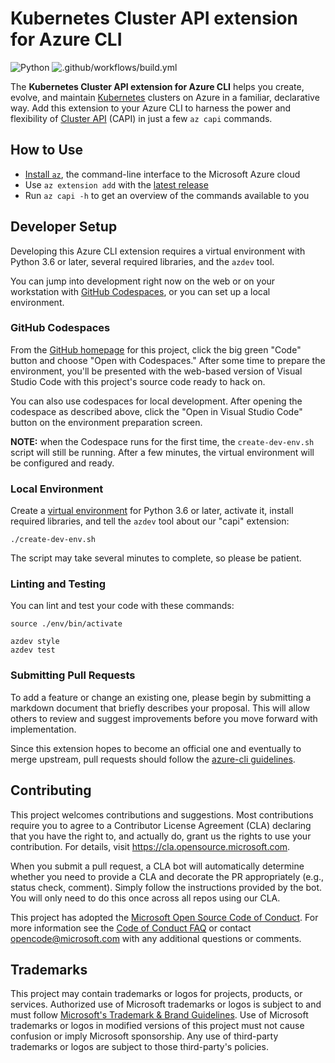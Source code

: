 # Kubernetes Cluster API extension for Azure CLI

![Python](https://img.shields.io/pypi/pyversions/azure-cli.svg?maxAge=2592000)
![.github/workflows/build.yml](https://github.com/Azure/azure-capi-cli-extension/workflows/.github/workflows/build.yml/badge.svg)

The **Kubernetes Cluster API extension for Azure CLI** helps you create, evolve, and maintain
[Kubernetes](https://kubernetes.io/) clusters on Azure in a familiar, declarative way. Add this
extension to your Azure CLI to harness the power and flexibility of
[Cluster API](https://cluster-api.sigs.k8s.io/) (CAPI) in just a few `az capi` commands.

## How to Use

* [Install `az`](https://docs.microsoft.com/cli/azure/install-azure-cli), the command-line
  interface to the Microsoft Azure cloud
* Use `az extension add` with
  the [latest release](https://github.com/Azure/azure-capi-cli-extension/releases)
* Run `az capi -h` to get an overview of the commands available to you

## Developer Setup

Developing this Azure CLI extension requires a virtual environment with Python 3.6 or later,
several required libraries, and the `azdev` tool.

You can jump into development right now on the web or on your workstation with
[GitHub Codespaces](https://github.com/features/codespaces), or you can set up a local environment.

### GitHub Codespaces

From the [GitHub homepage](https://github.com/Azure/azure-capi-cli-extension) for this project,
click the big green "Code" button and choose "Open with Codespaces." After some time to prepare the
environment, you'll be presented with the web-based version of Visual Studio Code with this
project's source code ready to hack on.

You can also use codespaces for local development. After opening the codespace as described
above, click the "Open in Visual Studio Code" button on the environment preparation screen.

**NOTE:** when the Codespace runs for the first time, the `create-dev-env.sh` script will still be
running. After a few minutes, the virtual environment will be configured and ready.

### Local Environment

Create a [virtual environment](https://docs.python.org/3/tutorial/venv.html) for Python 3.6 or
later, activate it, install required libraries, and tell the `azdev` tool about our
"capi" extension:

```shell
./create-dev-env.sh
```

The script may take several minutes to complete, so please be patient.

### Linting and Testing

You can lint and test your code with these commands:

```shell
source ./env/bin/activate

azdev style
azdev test
```

### Submitting Pull Requests

To add a feature or change an existing one, please begin by submitting a markdown document
that briefly describes your proposal. This will allow others to review and suggest improvements
before you move forward with implementation.

Since this extension hopes to become an official one and eventually to merge upstream,
pull requests should follow the
[azure-cli guidelines](https://github.com/Azure/azure-cli/tree/dev/doc/authoring_command_modules#submitting-pull-requests).

## Contributing

This project welcomes contributions and suggestions.  Most contributions require you to agree to a
Contributor License Agreement (CLA) declaring that you have the right to, and actually do, grant us
the rights to use your contribution. For details, visit https://cla.opensource.microsoft.com.

When you submit a pull request, a CLA bot will automatically determine whether you need to provide
a CLA and decorate the PR appropriately (e.g., status check, comment). Simply follow the instructions
provided by the bot. You will only need to do this once across all repos using our CLA.

This project has adopted the [Microsoft Open Source Code of Conduct](https://opensource.microsoft.com/codeofconduct/).
For more information see the [Code of Conduct FAQ](https://opensource.microsoft.com/codeofconduct/faq/) or
contact [opencode@microsoft.com](mailto:opencode@microsoft.com) with any additional questions or comments.

## Trademarks

This project may contain trademarks or logos for projects, products, or services. Authorized use of Microsoft
trademarks or logos is subject to and must follow
[Microsoft's Trademark & Brand Guidelines](https://www.microsoft.com/en-us/legal/intellectualproperty/trademarks/usage/general).
Use of Microsoft trademarks or logos in modified versions of this project must not cause confusion or imply Microsoft sponsorship.
Any use of third-party trademarks or logos are subject to those third-party's policies.
